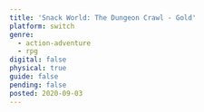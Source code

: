 ```yaml
---
title: 'Snack World: The Dungeon Crawl - Gold'
platform: switch
genre:
  - action-adventure
  - rpg
digital: false
physical: true
guide: false
pending: false
posted: 2020-09-03
---
```

